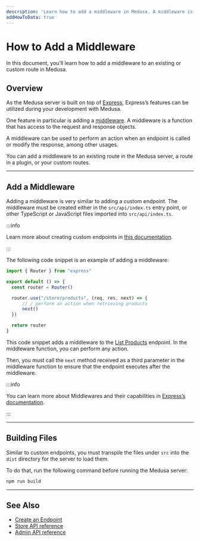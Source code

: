 ```yaml
---
description: 'Learn how to add a middleware in Medusa. A middleware is a function that has access to the request and response objects and can be used to perform actions around an endpoint.'
addHowToData: true
---
```


# How to Add a Middleware

In this document, you’ll learn how to add a middleware to an existing or custom route in Medusa.

## Overview

As the Medusa server is built on top of [Express](https://expressjs.com/), Express’s features can be utilized during your development with Medusa.

One feature in particular is adding a [middleware](http://expressjs.com/en/guide/using-middleware.html#using-middleware). A middleware is a function that has access to the request and response objects.

A middleware can be used to perform an action when an endpoint is called or modify the response, among other usages.

You can add a middleware to an existing route in the Medusa server, a route in a plugin, or your custom routes.

---

## Add a Middleware

Adding a middleware is very similar to adding a custom endpoint. The middleware must be created either in the `src/api/index.ts` entry point, or other TypeScript or JavaScript files imported into `src/api/index.ts`.

:::info

Learn more about creating custom endpoints in [this documentation](./add.md).

:::

The following code snippet is an example of adding a middleware:

```ts title=src/api/index.ts
import { Router } from "express"

export default () => {
  const router = Router()

  router.use("/store/products", (req, res, next) => {
      // / perform an action when retrieving products
      next()
  })

  return router
}
```

This code snippet adds a middleware to the [List Products](/api/store/#tag/Product/operation/GetProducts) endpoint. In the middleware function, you can perform any action.

Then, you must call the `next` method received as a third parameter in the middleware function to ensure that the endpoint executes after the middleware.

:::info

You can learn more about Middlewares and their capabilities in [Express’s documentation](http://expressjs.com/en/guide/using-middleware.html#using-middleware).

:::

---

## Building Files

Similar to custom endpoints, you must transpile the files under `src` into the `dist` directory for the server to load them.

To do that, run the following command before running the Medusa server:

```bash npm2yarn
npm run build
```

---

## See Also

- [Create an Endpoint](./add.md)
- [Store API reference](/api/store)
- [Admin API reference](/api/admin)
